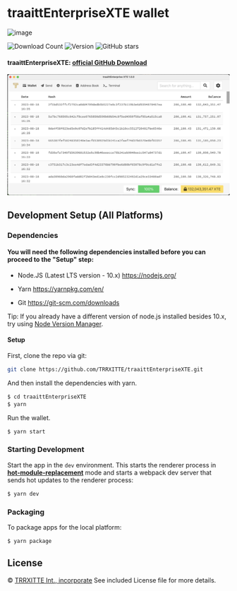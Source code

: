 # traaittEnterpriseXTE wallet

![image](https://github.com/TRRXITTE/traaitt/blob/master/docs/XTE.png)

![Download Count](https://img.shields.io/github/downloads/trrxitte/traaittenterprisexte/total.svg)
![Version](https://img.shields.io/github/v/release/trrxitte/traaittenterprisexte)
![GitHub stars](https://img.shields.io/github/stars/TRRXITTE/traaittenterprisexte?label=Github%20Stars)


#### traaittEnterpriseXTE: [official GitHub Download](https://GitHub.com/trrxitte/traaittEnterpriseXTE/releases)
<img src="https://raw.githubusercontent.com/trrxitte/traaittenterprisexte/master/screenshots/xte.png">

## Development Setup (All Platforms)

### Dependencies

#### You will need the following dependencies installed before you can proceed to the "Setup" step:

- Node.JS (Latest LTS version - 10.x) https://nodejs.org/

- Yarn https://yarnpkg.com/en/

- Git https://git-scm.com/downloads

Tip: If you already have a different version of node.js installed besides 10.x, try using [Node Version Manager](https://github.com/nvm-sh/nvm#install--update-script).

#### Setup

First, clone the repo via git:

```bash
git clone https://github.com/TRRXITTE/traaittEnterpriseXTE.git
```

And then install the dependencies with yarn.

```bash
$ cd traaittEnterpriseXTE
$ yarn
```

Run the wallet.

```bash
$ yarn start
```

### Starting Development

Start the app in the `dev` environment. This starts the renderer process in [**hot-module-replacement**](https://webpack.js.org/guides/hmr-react/) mode and starts a webpack dev server that sends hot updates to the renderer process:

```bash
$ yarn dev
```

### Packaging

To package apps for the local platform:

```bash
$ yarn package
```

## License

© [TRRXITTE Int., incorporate](https://github.com/TRRXITTE)
See included License file for more details.